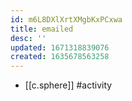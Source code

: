 ```yaml
---
id: m6L8DXlXrtXMgbKxPCxwa
title: emailed
desc: ''
updated: 1671318839076
created: 1635678563258
---
```




- [[c.sphere]] #activity
